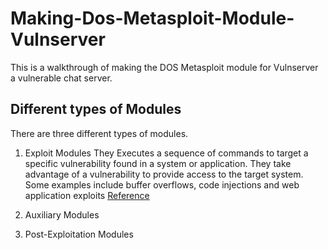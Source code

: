 # Making-Dos-Metasploit-Module-Vulnserver
This is a walkthrough of making the DOS Metasploit module for Vulnserver a vulnerable chat server. 

## Different types of Modules
There are three different types of modules.
1. Exploit Modules
        They Executes a sequence of commands to target a specific vulnerability found in a system or application. They take advantage of a vulnerability to provide access to the target system. Some examples include buffer overflows, code injections and web application exploits 
        [Reference](https://docs.rapid7.com/metasploit/msf-overview/#:~:text=executes%20a%20sequence%20of%20commands%20to%20target%20a%20specific%20vulnerability%20found%20in%20a%20system%20or%20application.%20An%20exploit%20module%20takes%20advantage%20of%20a%20vulnerability%20to%20provide%20access%20to%20the%20target%20system)

2. Auxiliary Modules 

3. Post-Exploitation Modules 


